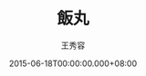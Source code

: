 ---
issue: 126
title: 飯丸
author: 王秀容
date: 2015-06-18T00:00:00.000+08:00
topic: 懷想
difficulty: 1
wikidata: Q98095481
wikidata_link: https://www.wikidata.org/wiki/Q98095481
author_wikidata_link: https://www.wikidata.org/wiki/Q98096261
author_wikidata: Q98096261
---